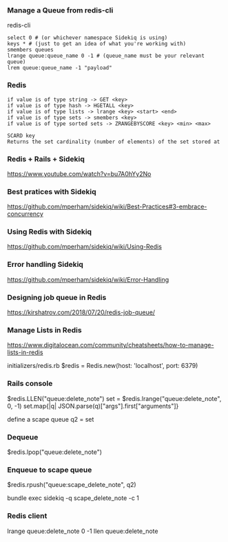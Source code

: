 ### Manage a Queue from redis-cli

redis-cli

```
select 0 # (or whichever namespace Sidekiq is using)
keys * # (just to get an idea of what you're working with)
smembers queues
lrange queue:queue_name 0 -1 # (queue_name must be your relevant queue)
lrem queue:queue_name -1 "payload"
```
### Redis
```
if value is of type string -> GET <key>
if value is of type hash -> HGETALL <key>
if value is of type lists -> lrange <key> <start> <end>
if value is of type sets -> smembers <key>
if value is of type sorted sets -> ZRANGEBYSCORE <key> <min> <max>

SCARD key
Returns the set cardinality (number of elements) of the set stored at
```
  
### Redis + Rails + Sidekiq 
https://www.youtube.com/watch?v=bu7A0hYy2No

### Best pratices with Sidekiq
https://github.com/mperham/sidekiq/wiki/Best-Practices#3-embrace-concurrency

### Using Redis with Sidekiq
https://github.com/mperham/sidekiq/wiki/Using-Redis

### Error handling Sidekiq
https://github.com/mperham/sidekiq/wiki/Error-Handling

### Designing job queue in Redis
https://kirshatrov.com/2018/07/20/redis-job-queue/

### Manage Lists in Redis
https://www.digitalocean.com/community/cheatsheets/how-to-manage-lists-in-redis

initializers/redis.rb
$redis = Redis.new(host: 'localhost', port: 6379)

### Rails console
$redis.LLEN("queue:delete_note")
set = $redis.lrange("queue:delete_note", 0, -1)
set.map{|q| JSON.parse(q)["args"].first["arguments"]}

define a scape queue
q2 = set

### Dequeue
$redis.lpop("queue:delete_note")

### Enqueue to scape queue
$redis.rpush("queue:scape_delete_note", q2)

bundle exec sidekiq -q scape_delete_note -c 1

### Redis client
lrange queue:delete_note 0 -1
llen queue:delete_note

